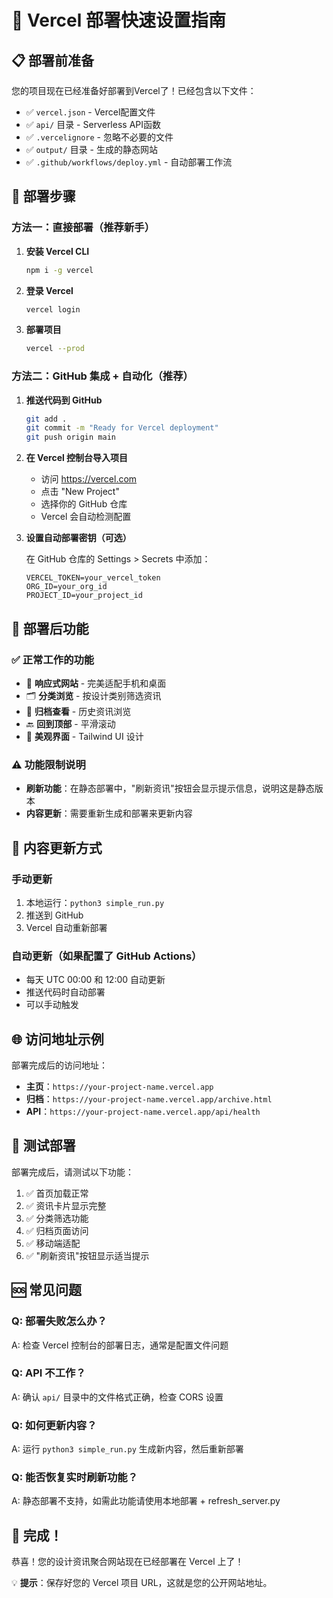 # 🚀 Vercel 部署快速设置指南

## 📋 部署前准备

您的项目现在已经准备好部署到Vercel了！已经包含以下文件：
- ✅ `vercel.json` - Vercel配置文件
- ✅ `api/` 目录 - Serverless API函数
- ✅ `.vercelignore` - 忽略不必要的文件
- ✅ `output/` 目录 - 生成的静态网站
- ✅ `.github/workflows/deploy.yml` - 自动部署工作流

## 🔧 部署步骤

### 方法一：直接部署（推荐新手）

1. **安装 Vercel CLI**
   ```bash
   npm i -g vercel
   ```

2. **登录 Vercel**
   ```bash
   vercel login
   ```

3. **部署项目**
   ```bash
   vercel --prod
   ```

### 方法二：GitHub 集成 + 自动化（推荐）

1. **推送代码到 GitHub**
   ```bash
   git add .
   git commit -m "Ready for Vercel deployment"
   git push origin main
   ```

2. **在 Vercel 控制台导入项目**
   - 访问 https://vercel.com
   - 点击 "New Project"
   - 选择你的 GitHub 仓库
   - Vercel 会自动检测配置

3. **设置自动部署密钥（可选）**
   
   在 GitHub 仓库的 Settings > Secrets 中添加：
   ```
   VERCEL_TOKEN=your_vercel_token
   ORG_ID=your_org_id  
   PROJECT_ID=your_project_id
   ```

## 🌟 部署后功能

### ✅ 正常工作的功能
- 📱 **响应式网站** - 完美适配手机和桌面
- 🗂️ **分类浏览** - 按设计类别筛选资讯
- 📅 **归档查看** - 历史资讯浏览
- 🔙 **回到顶部** - 平滑滚动
- 🎨 **美观界面** - Tailwind UI 设计

### ⚠️ 功能限制说明
- **刷新功能**：在静态部署中，"刷新资讯"按钮会显示提示信息，说明这是静态版本
- **内容更新**：需要重新生成和部署来更新内容

## 🔄 内容更新方式

### 手动更新
1. 本地运行：`python3 simple_run.py`
2. 推送到 GitHub
3. Vercel 自动重新部署

### 自动更新（如果配置了 GitHub Actions）
- 每天 UTC 00:00 和 12:00 自动更新
- 推送代码时自动部署
- 可以手动触发

## 🌐 访问地址示例

部署完成后的访问地址：
- **主页**：`https://your-project-name.vercel.app`
- **归档**：`https://your-project-name.vercel.app/archive.html`
- **API**：`https://your-project-name.vercel.app/api/health`

## 📱 测试部署

部署完成后，请测试以下功能：
1. ✅ 首页加载正常
2. ✅ 资讯卡片显示完整
3. ✅ 分类筛选功能
4. ✅ 归档页面访问
5. ✅ 移动端适配
6. ✅ "刷新资讯"按钮显示适当提示

## 🆘 常见问题

### Q: 部署失败怎么办？
A: 检查 Vercel 控制台的部署日志，通常是配置文件问题

### Q: API 不工作？
A: 确认 `api/` 目录中的文件格式正确，检查 CORS 设置

### Q: 如何更新内容？
A: 运行 `python3 simple_run.py` 生成新内容，然后重新部署

### Q: 能否恢复实时刷新功能？
A: 静态部署不支持，如需此功能请使用本地部署 + refresh_server.py

## 🎉 完成！

恭喜！您的设计资讯聚合网站现在已经部署在 Vercel 上了！

💡 **提示**：保存好您的 Vercel 项目 URL，这就是您的公开网站地址。 